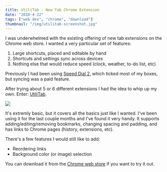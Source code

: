 ```yaml
---
title: UtiliTab - New Tab Chrome Extension
date: "2018-4-22"
tags: ["web dev", "chrome", "download"]
thumbnail: "/img/utilitab-screenshot.jpg"
---
```


I was underwhelmed with the existing offering of new tab extensions on the Chrome web store.
I wanted a very particular set of features:

1. Large shortcuts, placed and editable by hand
2. Shortcuts and settings sync across devices
3. Nothing else that would reduce speed (clock, weather, to-do list, etc)

Previously I had been using [Speed Dial 2](https://chrome.google.com/webstore/detail/speed-dial-2-new-tab/jpfpebmajhhopeonhlcgidhclcccjcik),
which ticked most of my boxes, but syncing was a paid feature.

After trying about 5 or 6 different extensions I had the idea to whip up my own.
Enter: [UtiliTab](https://chrome.google.com/webstore/detail/utilitab/poodedipoelbijcbigkmbgpjipbjjhil).

![](/img/utilitab-screenshot.jpg)

It's extremly basic, but it covers all the basics just like I wanted. I've been using it for the last 
couple months and I've found it very handy. It supports adding/editing/removing bookmarks, changing
spacing and padding, and has links to Chrome pages (history, extensions, etc).

There's a few features I would still like to add:
* Reordering links
* Background color (or image) selection

You can download it from the [Chrome web store](https://chrome.google.com/webstore/detail/utilitab/poodedipoelbijcbigkmbgpjipbjjhil) if you want to try it out.